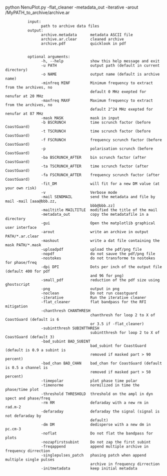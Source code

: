 
python NenuPlot.py -flat_cleaner -metadata_out -iterative -arout  /MyPATH_to_archive/archive.ar



              input:
                    path to archive data files
              output:
                    archive.metadata      metadata ASCII file
                    archive.ar.clear      cleaned archive
                    archive.pdf           quicklook in pdf


              optional arguments:
                    -h, --help            show this help message and exit
                    -u PATH               output path (default in current directory)
                    -o NAME               output name (default is archive name)
                    -minfreq MINF         Minimum frequency to extract from the archives, no
                                          default 0 MHz exepted for nenufar at 20 MHz
                    -maxfreq MAXF         Maximum frequency to extract from the archives, no
                                          default 2^24 MHz exepted for nenufar at 87 MHz
                    -mask MASK            mask in input
                    -b BSCRUNCH           time scrunch factor (before CoastGuard)
                    -t TSCRUNCH           time scrunch factor (before CoastGuard)
                    -f FSCRUNCH           frequency scrunch factor (before CoastGuard)
                    -p                    polarisation scrunch (before CoastGuard)
                    -ba BSCRUNCH_AFTER    bin scrunch factor (after CoastGuard)
                    -ta TSCRUNCH_AFTER    time scrunch factor (after CoastGuard)
                    -fa FSCRUNCH_AFTER    frequency scrunch factor (after CoastGuard)
                    -fit_DM               will fit for a new DM value (at your own risk)
                    -v                    Verbose mode
                    -mail SENDMAIL        send the metadata and file by mail -mail [aaa@bbb.zz,
                                          bbb@bbb.zz]
                    -mailtitle MAILTITLE  modified the title of the mail
                    -metadata_out         copy the metadatafile in a directory
                    -gui                  Open the matplotlib graphical user interface
                    -arout                write an archive in output PATH/*.ar.clear
                    -maskout              write a dat file containing the mask PATH/*.mask
                    -uploadpdf            upload the pdf/png file
                    -nopdf                do not sauve the pdf/png file
                    -nostokes             do not transforme to nostokes for phase/freq
                    -dpi DPI              Dots per inch of the output file (default 400 for pdf
                                          and 96 for png)
                    -small_pdf            reduction of the pdf size using ghostscript
                    -png                  output in png
                    -noclean              Do not run coastguard
                    -iterative            Run the iterative cleaner
                    -flat_cleaner         flat bandpass for the RFI mitigation
                    -chanthresh CHANTHRESH
                                          chanthresh for loop 2 to X of CoastGuard (default is 6
                                          or 3.5 if -flat_cleaner)
                    -subintthresh SUBINTTHRESH
                                          subintthresh for loop 2 to X of CoastGuard (default 3)
                    -bad_subint BAD_SUBINT
                                          bad_subint for CoastGuard (default is 0.9 a subint is
                                          removed if masked part > 90 percent)
                    -bad_chan BAD_CHAN    bad_chan for CoastGuard (default is 0.5 a channel is
                                          removed if masked part > 50 percent)
                    -timepolar            plot phase time polar
                    -timenorme            normilized in time the phase/time plot
                    -threshold THRESHOLD  threshold on the ampl in dyn spect and phase/freq
                    -rm RM                defaraday with a new rm in rad.m-2
                    -defaraday            defaraday the signal (signal is not defaraday by
                                          default)
                    -dm DM                dedisperse with a new dm in pc.cm-3
                    -noflat               Do not flat the bandpass for plots
                    -nozapfirstsubint     Do not zap the first subint
                    -freqappend           append multiple archive in frequency dirrection
                    -singlepulses_patch   phasing patch when append multiple single pulses
                                          archive in frequency dirrection
                    -initmetadata         keep initial metadata

